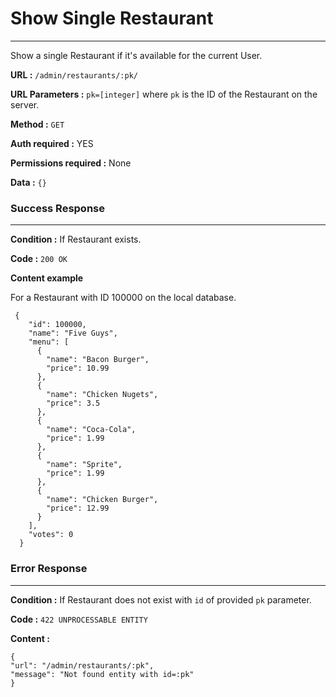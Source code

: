 # Show Single Restaurant
____

Show a single Restaurant if it's available
for the current User.

**URL :** `/admin/restaurants/:pk/`

**URL Parameters :**
`pk=[integer]` where `pk` is the ID of the Restaurant on the server.

**Method :** `GET`

**Auth required :** YES

**Permissions required :** None

**Data :** `{}`

### Success Response
____

**Condition :** If Restaurant exists.

**Code :** `200 OK`

**Content example**

For a Restaurant with ID 100000 on the local database.

```
 {
    "id": 100000,
    "name": "Five Guys",
    "menu": [
      {
        "name": "Bacon Burger",
        "price": 10.99
      },
      {
        "name": "Chicken Nugets",
        "price": 3.5
      },
      {
        "name": "Coca-Cola",
        "price": 1.99
      },
      {
        "name": "Sprite",
        "price": 1.99
      },
      {
        "name": "Chicken Burger",
        "price": 12.99
      }
    ],
    "votes": 0
  }
```
### Error Response
____

**Condition :** If Restaurant does not
exist with `id` of provided `pk` parameter.

**Code :** `422 UNPROCESSABLE ENTITY`

**Content :**

```
{
"url": "/admin/restaurants/:pk",
"message": "Not found entity with id=:pk"
}